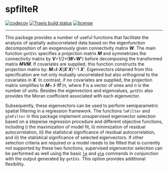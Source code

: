 # spfilteR

<!-- badges: start -->
[![codecov](https://codecov.io/gh/sjuhl/spfilteR/branch/master/graph/badge.svg)](https://codecov.io/gh/sjuhl/spfilteR)
[![Travis build status](https://travis-ci.com/sjuhl/spfilteR.svg?branch=master)](https://travis-ci.com/sjuhl/spfilteR)
[![license](https://img.shields.io/badge/license-GPL--3-blue.svg)](https://www.gnu.org/licenses/gpl-3.0.en.html)
<!-- badges: end -->
---

This package provides a number of useful functions that facilitate the analysis of spatially autocorrelated data based on the eigenfunction decomposition of an exogenously given connectivity matrix ***W***. The main function `getEVs` specifies a projection matrix ***M*** and symmetrizes the connectivity matrix by ***V***=1/2*(***W***+***W***') before decomposing the transformed matrix ***MVM***. If covariates are supplied, this function constructs the projection matrix by: ***M***=***I***-***X***(***X***'***X***)^-1 ***X***'. Eigenvectors obtained from this specification are not only mutually uncorrelated but also orthogonal to the covariates in ***X***. In contrast, if no covariates are supplied, the projection matrix simplifies to ***M***= ***I***-***11***'/*n*, where ***1*** is a vector of ones and *n* is the number of units. Besides the eigenvectors and eigenvalues, `getEVs` also provides the Moran coefficient associated with each eigenvector.

Subsequently, these eigenvectors can be used to perform semiparametric spatial filtering in a regression framework. The functions `lmFilter` and `glmFilter` in this package implement unsupervised eigenvector selection based on a stepwise regression procedure and different objective functions, including i) the maximization of model fit, ii) minimization of residual autocorrelation, iii) the statistical significance of residual autocorrelation, and iii) the statistical significance of selected eigenvectors. If other selection criteria are required or a model needs to be fitted that is currently not supported by these two functions, supervised eigenvector selection can be performed as well using the basic [```lm```](https://www.rdocumentation.org/packages/stats/versions/3.6.2/topics/lm) and [```glm```](https://www.rdocumentation.org/packages/stats/versions/3.6.2/topics/glm) commands in conjunction with the output generated by `getEVs`. This option provides additional flexibility.
